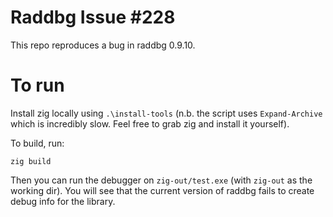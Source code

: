 # Raddbg Issue #228
This repo reproduces a bug in raddbg 0.9.10.

# To run
Install zig locally using `.\install-tools` (n.b. the script uses `Expand-Archive` which is incredibly slow.  Feel free to grab zig and install it yourself).

To build, run:
```
zig build
```

Then you can run the debugger on `zig-out/test.exe` (with `zig-out` as the working dir).  You will see that the current version of raddbg fails to create debug info for the library.
